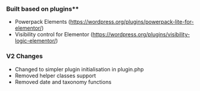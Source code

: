 ### Built based on plugins** 
- Powerpack Elements (https://wordpress.org/plugins/powerpack-lite-for-elementor/) 
- Visibility control for Elementor (https://wordpress.org/plugins/visibility-logic-elementor/)

### V2 Changes
- Changed to simpler plugin initialisation in plugin.php
- Removed helper classes support
- Removed date and taxonomy functions
